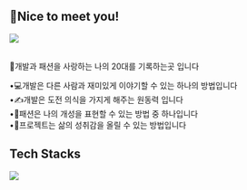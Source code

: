 <div><h2>👋Nice to meet you! </h2></div>


<div ><a href="https://blog.naver.com/anderssenbell">
  <img src="https://img.shields.io/badge/Tech%20Blog-11B48A?style=flat-square&logo=Vimeo&logoColor=white&link=https://blog.naver.com/anderssenbell"/>
</a></div>

<br>🧑개발과 패션을 사랑하는 나의 20대를 기록하는곳 입니다</br>


<div>•💻개발은 다른 사람과 재미있게 이야기할 수 있는 하나의 방법입니다</div>
<div>•✍개발은 도전 의식을 가지게 해주는 원동력 입니다</div>
<div>•👖패션은 나의 개성을 표현할 수 있는 방법 중 하나입니다</div>
<div>•📃프로젝트는 삶의 성취감을 올릴 수 있는 방법입니다</div>

<h2>Tech Stacks</h2>
<img src="https://img.shields.io/badge/javascript-F7DF1E?style=for-the-badge&logo=<svg role="img" viewBox="0 0 24 24" xmlns="http://www.w3.org/2000/svg"><path d="M0 0h24v24H0V0zm22.034 18.276c-.175-1.095-.888-2.015-3.003-2.873-.736-.345-1.554-.585-1.797-1.14-.091-.33-.105-.51-.046-.705.15-.646.915-.84 1.515-.66.39.12.75.42.976.9 1.034-.676 1.034-.676 1.755-1.125-.27-.42-.404-.601-.586-.78-.63-.705-1.469-1.065-2.834-1.034l-.705.089c-.676.165-1.32.525-1.71 1.005-1.14 1.291-.811 3.541.569 4.471 1.365 1.02 3.361 1.244 3.616 2.205.24 1.17-.87 1.545-1.966 1.41-.811-.18-1.26-.586-1.755-1.336l-1.83 1.051c.21.48.45.689.81 1.109 1.74 1.756 6.09 1.666 6.871-1.004.029-.09.24-.705.074-1.65l.046.067zm-8.983-7.245h-2.248c0 1.938-.009 3.864-.009 5.805 0 1.232.063 2.363-.138 2.711-.33.689-1.18.601-1.566.48-.396-.196-.597-.466-.83-.855-.063-.105-.11-.196-.127-.196l-1.825 1.125c.305.63.75 1.172 1.324 1.517.855.51 2.004.675 3.207.405.783-.226 1.458-.691 1.811-1.411.51-.93.402-2.07.397-3.346.012-2.054 0-4.109 0-6.179l.004-.056z"/></svg>
